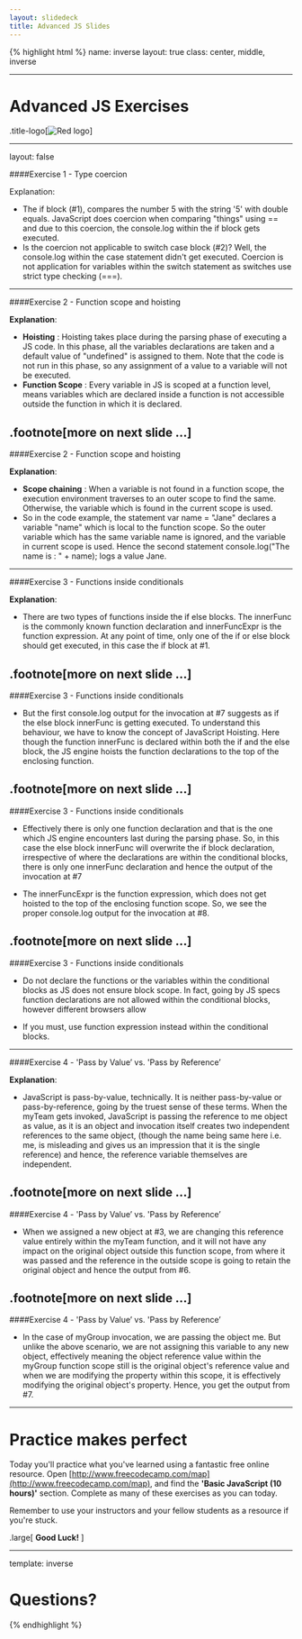 ```yaml
---
layout: slidedeck
title: Advanced JS Slides
---
```


{% highlight html %}
name: inverse
layout: true
class: center, middle, inverse

---

# Advanced JS Exercises

.title-logo[![Red logo](/public/img/red-logo-white.svg)]

---
layout: false

####Exercise 1 - Type coercion

Explanation: <br/>
- The if block (#1), compares the number 5 with the string '5' with double equals. JavaScript does coercion when comparing "things" using == and due to this coercion, the console.log within the if block gets executed. 
- Is the coercion not applicable to switch case block (#2)? Well, the console.log within the case statement didn't get executed. Coercion is not application for variables within the switch statement as switches use strict type checking (===).

---

####Exercise 2 - Function scope and hoisting 

**Explanation**: <br/>
- **Hoisting** : Hoisting takes place during the parsing phase of executing a JS code. In this phase, all the variables declarations are taken and a default value of "undefined" is assigned to them. Note that the code is not run in this phase, so any assignment of a value to a variable will not be executed.
- **Function Scope** :  Every variable in JS is scoped at a function level, means variables which are declared inside a function is not accessible outside the function in which it is declared.
 
 .footnote[more on next slide ...]
---

####Exercise 2 - Function scope and hoisting 

**Explanation**: <br/>
- **Scope chaining** : When a variable is not found in a function scope, the execution environment traverses to an outer scope to find the same. Otherwise, the variable which is found in the current scope is used. 
- So in the code example, the statement var name = "Jane" declares a variable "name" which is local to the function scope. So the outer variable which has the same variable name is ignored, and the variable in current scope is used. Hence the second statement console.log("The name is : " + name); logs a value Jane.

---

####Exercise 3 - Functions inside conditionals

**Explanation**: <br/>
- There are two types of functions inside the if else blocks. The innerFunc is the commonly known function declaration and innerFuncExpr is the function expression. At any point of time, only one of the if or else block should get executed, in this case the if block at #1.

 .footnote[more on next slide ...]
---

####Exercise 3 -  Functions inside conditionals

- But the first console.log output for the invocation at #7 suggests as if the else block innerFunc is getting executed. To understand this behaviour, we have to know the concept of JavaScript Hoisting. Here though the function innerFunc is declared within both the if and the else block, the JS engine hoists the function declarations to the top of the enclosing function.

 .footnote[more on next slide ...]
---

####Exercise 3 -  Functions inside conditionals

- Effectively there is only one function declaration and that is the one which JS engine encounters last during the parsing phase. So, in this case the else block innerFunc will overwrite the if block declaration, irrespective of where the declarations are within the conditional blocks, there is only one innerFunc declaration and hence the output of the invocation at #7

- The innerFuncExpr is the function expression, which does not get hoisted to the top of the enclosing function scope. So, we see the proper console.log output for the invocation at #8.

 .footnote[more on next slide ...]
---

####Exercise 3 -  Functions inside conditionals

- Do not declare the functions or the variables within the conditional blocks as JS does not ensure block scope. In fact, going by JS specs function declarations are not allowed within the conditional blocks, however different browsers allow 

- If you must, use function expression instead within the conditional blocks.
---

####Exercise 4 - 'Pass by Value’ vs. 'Pass by Reference’

**Explanation**: <br/>
- JavaScript is pass-by-value, technically. It is neither pass-by-value or pass-by-reference, going by the truest sense of these terms. When the myTeam gets invoked, JavaScript is passing the reference to me object as value, as it is an object and invocation itself creates two independent references to the same object, (though the name being same here i.e. me, is misleading and gives us an impression that it is the single reference) and hence, the reference variable themselves are independent.

 .footnote[more on next slide ...]
---
####Exercise 4 - 'Pass by Value’ vs. 'Pass by Reference’

- When we assigned a new object at #3, we are changing this reference value entirely within the myTeam function, and it will not have any impact on the original object outside this function scope, from where it was passed and the reference in the outside scope is going to retain the original object and hence the output from #6.

 .footnote[more on next slide ...]
---
####Exercise 4 - 'Pass by Value’ vs. 'Pass by Reference’

- In the case of myGroup invocation, we are passing the object me. But unlike the above scenario, we are not assigning this variable to any new object, effectively meaning the object reference value within the myGroup function scope still is the original object's reference value and when we are modifying the property within this scope, it is effectively modifying the original object's property. Hence, you get the output from #7.

---

# Practice makes perfect

Today you'll practice what you've learned using a fantastic free online resource.
Open [http://www.freecodecamp.com/map](http://www.freecodecamp.com/map), and find the **'Basic JavaScript (10 hours)'** section. Complete as many of these exercises as you can today.

Remember to use your instructors and your fellow students as a resource if you're stuck.

.large[ **Good Luck!** ]

---

template: inverse

# Questions?

{% endhighlight %}
